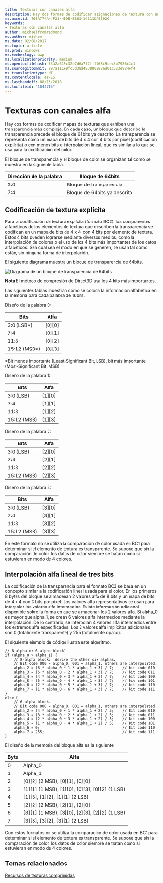 ```yaml
---
title: Texturas con canales alfa
description: Hay dos formas de codificar asignaciones de textura con una transparencia más compleja.
ms.assetid: 768A774A-4F21-4DDE-B863-14211DA92926
keywords:
- Texturas con canales alfa
author: michaelfromredmond
ms.author: mithom
ms.date: 02/08/2017
ms.topic: article
ms.prod: windows
ms.technology: uwp
ms.localizationpriority: medium
ms.openlocfilehash: 73a2a619c32e7d6a7f2fff768c9cec5b7986c3c1
ms.sourcegitcommit: 897a111e8fc5d38d483800288ad01c523e924ef4
ms.translationtype: MT
ms.contentlocale: es-ES
ms.lasthandoff: 08/13/2018
ms.locfileid: "1044716"
---
```

# <a name="textures-with-alpha-channels"></a>Texturas con canales alfa


Hay dos formas de codificar mapas de texturas que exhiben una transparencia más compleja. En cada caso, un bloque que describe la transparencia precede el bloque de 64bits ya descrito. La transparencia se representa como un mapa de bits de 4 x 4 con 4 bits por píxel (codificación explícita) o con menos bits e interpolación lineal, que es similar a lo que se usa para la codificación del color.

El bloque de transparencia y el bloque de color se organizan tal como se muestra en la siguiente tabla.

| Dirección de la palabra | Bloque de 64bits                      |
|--------------|-----------------------------------|
| 3:0          | Bloque de transparencia                |
| 7:4          | Bloque de 64bits ya descrito |

 

## <a name="span-idexplicit-texture-encodingspanspan-idexplicit-texture-encodingspanspan-idexplicit-texture-encodingspanexplicit-texture-encoding"></a><span id="Explicit-Texture-Encoding"></span><span id="explicit-texture-encoding"></span><span id="EXPLICIT-TEXTURE-ENCODING"></span>Codificación de textura explícita


Para la codificación de textura explícita (formato BC2), los componentes alfabéticos de los elementos de textura que describen la transparencia se codifican en un mapa de bits de 4 x 4, con 4 bits por elemento de textura. Estos 4 bits pueden lograrse mediante diversos medios, como la interpolación de colores o el uso de los 4 bits más importantes de los datos alfabéticos. Sea cual sea el modo en que se generen, se usan tal como están, sin ninguna forma de interpolación.

El siguiente diagrama muestra un bloque de transparencia de 64bits.

![Diagrama de un bloque de transparencia de 64bits](images/colors4.png)

**Nota** El método de compresión de Direct3D usa los 4 bits más importantes.

 

Las siguientes tablas muestran cómo se coloca la información alfabética en la memoria para cada palabra de 16bits.

Diseño de la palabra 0:

| Bits          | Alfa      |
|---------------|------------|
| 3:0 (LSB\*)   | \[0\]\[0\] |
| 7:4           | \[0\]\[1\] |
| 11:8          | \[0\]\[2\] |
| 15:12 (MSB\*) | \[0\]\[3\] |

 

\*Bit menos importante (Least-Significant Bit, LSB), bit más importante (Most-Significant Bit, MSB)

Diseño de la palabra 1:

| Bits        | Alfa      |
|-------------|------------|
| 3:0 (LSB)   | \[1\]\[0\] |
| 7:4         | \[1\]\[1\] |
| 11:8        | \[1\]\[2\] |
| 15:12 (MSB) | \[1\]\[3\] |

 

Diseño de la palabra 2:

| Bits        | Alfa      |
|-------------|------------|
| 3:0 (LSB)   | \[2\]\[0\] |
| 7:4         | \[2\]\[1\] |
| 11:8        | \[2\]\[2\] |
| 15:12 (MSB) | \[2\]\[3\] |

 

Diseño de la palabra 3:

| Bits        | Alfa      |
|-------------|------------|
| 3:0 (LSB)   | \[3\]\[0\] |
| 7:4         | \[3\]\[1\] |
| 11:8        | \[3\]\[2\] |
| 15:12 (MSB) | \[3\]\[3\] |

 

En este formato no se utiliza la comparación de color usada en BC1 para determinar si el elemento de textura es transparente. Se supone que sin la comparación de color, los datos de color siempre se tratan como si estuvieran en modo de 4 colores.

## <a name="span-idthree-bit-linear-alpha-interpolationspanspan-idthree-bit-linear-alpha-interpolationspanspan-idthree-bit-linear-alpha-interpolationspanthree-bit-linear-alpha-interpolation"></a><span id="Three-Bit-Linear-Alpha-Interpolation"></span><span id="three-bit-linear-alpha-interpolation"></span><span id="THREE-BIT-LINEAR-ALPHA-INTERPOLATION"></span>Interpolación alfa lineal de tres bits


La codificación de la transparencia para el formato BC3 se basa en un concepto similar a la codificación lineal usada para el color. En los primeros 8 bytes del bloque se almacenan 2 valores alfa de 8 bits y un mapa de bits de 4 x 4 con 3 bits por píxel. Los valores alfa representativos se usan para interpolar los valores alfa intermedios. Existe información adicional disponible sobre la forma en que se almacenan los 2 valores alfa. Si alpha\_0 es mayor que alpha\_1, se crean 6 valores alfa intermedios mediante la interpolación. De lo contrario, se interpolan 4 valores alfa intermedios entre los extremos alfa especificados. Los 2 valores alfa implícitos adicionales son 0 (totalmente transparente) y 255 (totalmente opaco).

El siguiente ejemplo de código ilustra este algoritmo.

```
// 8-alpha or 6-alpha block?    
if (alpha_0 > alpha_1) {    
    // 8-alpha block:  derive the other six alphas.    
    // Bit code 000 = alpha_0, 001 = alpha_1, others are interpolated.
    alpha_2 = (6 * alpha_0 + 1 * alpha_1 + 3) / 7;    // bit code 010
    alpha_3 = (5 * alpha_0 + 2 * alpha_1 + 3) / 7;    // bit code 011
    alpha_4 = (4 * alpha_0 + 3 * alpha_1 + 3) / 7;    // bit code 100
    alpha_5 = (3 * alpha_0 + 4 * alpha_1 + 3) / 7;    // bit code 101
    alpha_6 = (2 * alpha_0 + 5 * alpha_1 + 3) / 7;    // bit code 110
    alpha_7 = (1 * alpha_0 + 6 * alpha_1 + 3) / 7;    // bit code 111  
}    
else {  
    // 6-alpha block.    
    // Bit code 000 = alpha_0, 001 = alpha_1, others are interpolated.
    alpha_2 = (4 * alpha_0 + 1 * alpha_1 + 2) / 5;    // Bit code 010
    alpha_3 = (3 * alpha_0 + 2 * alpha_1 + 2) / 5;    // Bit code 011
    alpha_4 = (2 * alpha_0 + 3 * alpha_1 + 2) / 5;    // Bit code 100
    alpha_5 = (1 * alpha_0 + 4 * alpha_1 + 2) / 5;    // Bit code 101
    alpha_6 = 0;                                      // Bit code 110
    alpha_7 = 255;                                    // Bit code 111
}
```

El diseño de la memoria del bloque alfa es la siguiente:

| Byte | Alfa                                                          |
|------|----------------------------------------------------------------|
| 0    | Alpha\_0                                                       |
| 1    | Alpha\_1                                                       |
| 2    | \[0\]\[2\] (2 MSB), \[0\]\[1\], \[0\]\[0\]                    |
| 3    | \[1\]\[1\] (1 MSB), \[1\]\[0\], \[0\]\[3\], \[0\]\[2\] (1 LSB) |
| 4    | \[1\]\[3\], \[1\]\[2\], \[1\]\[1\] (2 LSB)                    |
| 5    | \[2\]\[2\] (2 MSB), \[2\]\[1\], \[2\]\[0\]                    |
| 6    | \[3\]\[1\] (1 MSB), \[3\]\[0\], \[2\]\[3\], \[2\]\[2\] (1 LSB) |
| 7    | \[3\]\[3\], \[3\]\[2\], \[3\]\[1\] (2 LSB)                    |

 

Con estos formatos no se utiliza la comparación de color usada en BC1 para determinar si el elemento de textura es transparente. Se supone que sin la comparación de color, los datos de color siempre se tratan como si estuvieran en modo de 4 colores.

## <a name="span-idrelated-topicsspanrelated-topics"></a><span id="related-topics"></span>Temas relacionados


[Recursos de texturas comprimidas](compressed-texture-resources.md)

 

 





